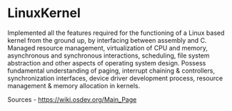 # LinuxKernel


Implemented all the features required for the functioning of a Linux based kernel from the ground up, by interfacing between assembly and C. 
Managed resource management, virtualization of CPU and memory, asynchronous and synchronous interactions, scheduling, file system abstraction and other aspects of operating system design. 
Possess fundamental understanding of paging, interrupt chaining & controllers, synchronization interfaces, device driver development process, resource management & memory allocation in kernels.

Sources - https://wiki.osdev.org/Main_Page

